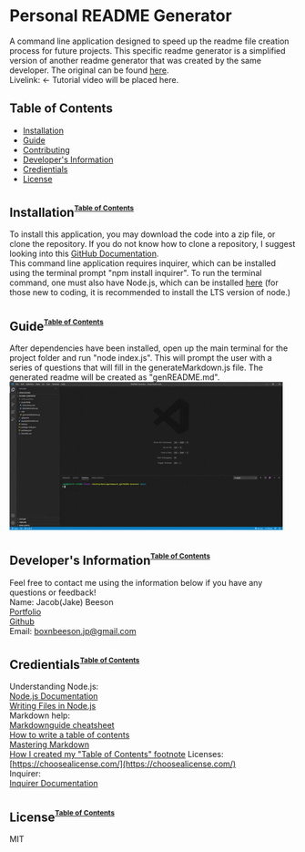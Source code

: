 # Personal README Generator
  A command line application designed to speed up the readme file creation process for future projects. This specific readme generator is a simplified version of another readme generator that was created by the same developer. The original can be found [here](https://github.com/boxnbeeson/README-Generator). 
  <br>
  Livelink: []() <- Tutorial video will be placed here.

  ## <a name="toc">Table of Contents</a>
  * [Installation](#installation)
  * [Guide](#guide)
  * [Contributing](#contributing)
  * [Developer's Information](#devInfo)
  * [Credientials](#credientials)
  * [License](#license)
  
  ## <a name="installation">Installation</a><sup><sup><sub>[Table of Contents](#toc)</sub></sup></sup>
  To install this application, you may download the code into a zip file, or clone the repository. If you do not know how to clone a repository, I suggest looking into this [GitHub Documentation](https://docs.github.com/en/github/creating-cloning-and-archiving-repositories/cloning-a-repository).
  <br>
  This command line application requires inquirer, which can be installed using the terminal prompt "npm install inquirer". To run the terminal command, one must also have Node.js, which can be installed [here](https://nodejs.org/en/) (for those new to coding, it is recommended to install the LTS version of node.)
  
  ## <a name="guide">Guide</a><sup><sup><sub>[Table of Contents](#toc)</sub></sup></sup>
  After dependencies have been installed, open up the main terminal for the project folder and run "node index.js". This will prompt the user with a series of questions that will fill in the generateMarkdown.js file. The generated readme will be created as "genREADME.md".
  <br>
  ![](Assets/READMEGen.gif)

  ## <a name="devInfo">Developer's Information</a><sup><sup><sub>[Table of Contents](#toc)</sub></sup></sup>
  Feel free to contact me using the information below if you have any questions or feedback!
  <br>
  Name: Jacob(Jake) Beeson
  <br>
  [Portfolio](https://boxnbeeson.github.io/Portfolio/)
  <br>
  [Github](https://github.com/boxnbeeson)
  <br>
  Email: boxnbeeson.jp@gmail.com

  ## <a name="credientials">Credientials</a><sup><sup><sub>[Table of Contents](#toc)</sub></sup></sup>
  Understanding Node.js:
  <br>
  [Node.js Documentation](https://nodejs.org/docs/latest/api/documentation.html)
  <br>
  [Writing Files in Node.js](https://stackoverflow.com/questions/2496710/writing-files-in-node-js)
  <br>
  Markdown help:
  <br>
  [Markdownguide cheatsheet](https://www.markdownguide.org/cheat-sheet/)
  <br>
  [How to write a table of contents](https://community.atlassian.com/t5/Bitbucket-questions/How-to-write-a-table-of-contents-in-a-Readme-md/qaq-p/673363)
  <br>
  [Mastering Markdown](https://guides.github.com/features/mastering-markdown/)
  <br>
  [How I created my "Table of Contents" footnote](https://meta.stackoverflow.com/questions/258597/formatting-footnotes)
  Licenses:
  <br>
  [https://choosealicense.com/](https://choosealicense.com/)
  <br>
  Inquirer:
  <br>
  [Inquirer Documentation](https://www.npmjs.com/package/inquirer)
  
  ## <a name="license">License</a><sup><sup><sub>[Table of Contents](#toc)</sub></sup></sup>
  MIT

